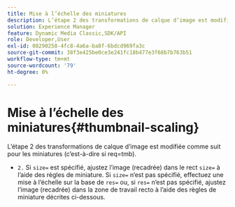 ```yaml
---
title: Mise à l’échelle des miniatures
description: L’étape 2 des transformations de calque d’image est modifiée comme suit pour les miniatures (c’est-à-dire si req=tmb).
solution: Experience Manager
feature: Dynamic Media Classic,SDK/API
role: Developer,User
exl-id: 08290258-4fc8-4a6a-ba8f-6bdcd969fa3c
source-git-commit: 38f3e425be0ce3e241fc18b477e3f68b7b763b51
workflow-type: tm+mt
source-wordcount: '79'
ht-degree: 0%

---
```


# Mise à l’échelle des miniatures{#thumbnail-scaling}

L’étape 2 des transformations de calque d’image est modifiée comme suit pour les miniatures (c’est-à-dire si req=tmb).

* `2.` Si `size=` est spécifié, ajustez l’image (recadrée) dans le rect `size=` à l’aide des règles de miniature. Si `size=` n’est pas spécifié, effectuez une mise à l’échelle sur la base de `res=` ou, si `res=` n’est pas spécifié, ajustez l’image (recadrée) dans la zone de travail recto à l’aide des règles de miniature décrites ci-dessous.
